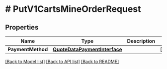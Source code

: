 # # PutV1CartsMineOrderRequest


## Properties 


Name | Type | Description | Notes
------------ | ------------- | ------------- | -------------
**PaymentMethod**| [**QuoteDataPaymentInterface**](QuoteDataPaymentInterface.md) |   | [optional]


[[Back to Model list]](../../README.md#models) [[Back to API list]](../../README.md#endpoints) [[Back to README]](../../README.md)

